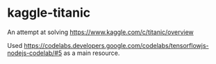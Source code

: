 # kaggle-titanic
An attempt at solving https://www.kaggle.com/c/titanic/overview

Used https://codelabs.developers.google.com/codelabs/tensorflowjs-nodejs-codelab/#5 as a main resource.
